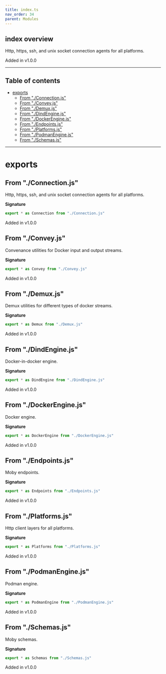 ```yaml
---
title: index.ts
nav_order: 34
parent: Modules
---
```


## index overview

Http, https, ssh, and unix socket connection agents for all platforms.

Added in v1.0.0

---

<h2 class="text-delta">Table of contents</h2>

- [exports](#exports)
  - [From "./Connection.js"](#from-connectionjs)
  - [From "./Convey.js"](#from-conveyjs)
  - [From "./Demux.js"](#from-demuxjs)
  - [From "./DindEngine.js"](#from-dindenginejs)
  - [From "./DockerEngine.js"](#from-dockerenginejs)
  - [From "./Endpoints.js"](#from-endpointsjs)
  - [From "./Platforms.js"](#from-platformsjs)
  - [From "./PodmanEngine.js"](#from-podmanenginejs)
  - [From "./Schemas.js"](#from-schemasjs)

---

# exports

## From "./Connection.js"

Http, https, ssh, and unix socket connection agents for all platforms.

**Signature**

```ts
export * as Connection from "./Connection.js"
```

Added in v1.0.0

## From "./Convey.js"

Convenance utilities for Docker input and output streams.

**Signature**

```ts
export * as Convey from "./Convey.js"
```

Added in v1.0.0

## From "./Demux.js"

Demux utilities for different types of docker streams.

**Signature**

```ts
export * as Demux from "./Demux.js"
```

Added in v1.0.0

## From "./DindEngine.js"

Docker-in-docker engine.

**Signature**

```ts
export * as DindEngine from "./DindEngine.js"
```

Added in v1.0.0

## From "./DockerEngine.js"

Docker engine.

**Signature**

```ts
export * as DockerEngine from "./DockerEngine.js"
```

Added in v1.0.0

## From "./Endpoints.js"

Moby endpoints.

**Signature**

```ts
export * as Endpoints from "./Endpoints.js"
```

Added in v1.0.0

## From "./Platforms.js"

Http client layers for all platforms.

**Signature**

```ts
export * as Platforms from "./Platforms.js"
```

Added in v1.0.0

## From "./PodmanEngine.js"

Podman engine.

**Signature**

```ts
export * as PodmanEngine from "./PodmanEngine.js"
```

Added in v1.0.0

## From "./Schemas.js"

Moby schemas.

**Signature**

```ts
export * as Schemas from "./Schemas.js"
```

Added in v1.0.0

